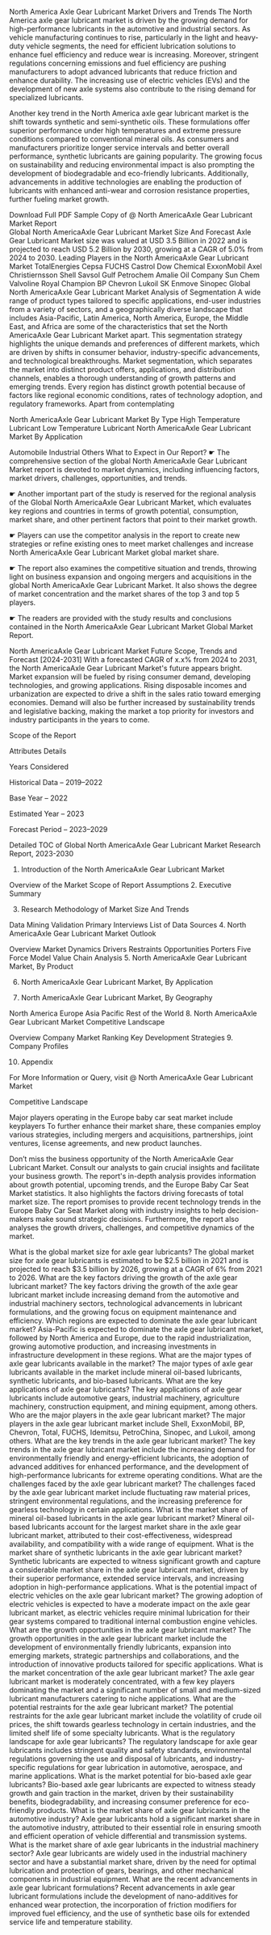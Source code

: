 North America Axle Gear Lubricant Market Drivers and Trends
The North America axle gear lubricant market is driven by the growing demand for high-performance lubricants in the automotive and industrial sectors. As vehicle manufacturing continues to rise, particularly in the light and heavy-duty vehicle segments, the need for efficient lubrication solutions to enhance fuel efficiency and reduce wear is increasing. Moreover, stringent regulations concerning emissions and fuel efficiency are pushing manufacturers to adopt advanced lubricants that reduce friction and enhance durability. The increasing use of electric vehicles (EVs) and the development of new axle systems also contribute to the rising demand for specialized lubricants.

Another key trend in the North America axle gear lubricant market is the shift towards synthetic and semi-synthetic oils. These formulations offer superior performance under high temperatures and extreme pressure conditions compared to conventional mineral oils. As consumers and manufacturers prioritize longer service intervals and better overall performance, synthetic lubricants are gaining popularity. The growing focus on sustainability and reducing environmental impact is also prompting the development of biodegradable and eco-friendly lubricants. Additionally, advancements in additive technologies are enabling the production of lubricants with enhanced anti-wear and corrosion resistance properties, further fueling market growth.

Download Full PDF Sample Copy of @ North AmericaAxle Gear Lubricant Market Report  
Global North AmericaAxle Gear Lubricant Market Size And Forecast
Axle Gear Lubricant Market size was valued at USD 3.5 Billion in 2022 and is projected to reach USD 5.2 Billion by 2030, growing at a CAGR of 5.0% from 2024 to 2030.
Leading Players in the North AmericaAxle Gear Lubricant Market
TotalEnergies
Cepsa
FUCHS
Castrol
Dow Chemical
ExxonMobil
Axel Christiernsson
Shell
Savsol
Gulf Petrochem
Amalie Oil Company
Sun Chem
Valvoline
Royal
Champion
BP
Chevron
Lukoil
SK Enmove
Sinopec
Global North AmericaAxle Gear Lubricant Market Analysis of Segmentation
A wide range of product types tailored to specific applications, end-user industries from a variety of sectors, and a geographically diverse landscape that includes Asia-Pacific, Latin America, North America, Europe, the Middle East, and Africa are some of the characteristics that set the North AmericaAxle Gear Lubricant Market apart. This segmentation strategy highlights the unique demands and preferences of different markets, which are driven by shifts in consumer behavior, industry-specific advancements, and technological breakthroughs. Market segmentation, which separates the market into distinct product offers, applications, and distribution channels, enables a thorough understanding of growth patterns and emerging trends. Every region has distinct growth potential because of factors like regional economic conditions, rates of technology adoption, and regulatory frameworks. Apart from contemplating

North AmericaAxle Gear Lubricant Market By Type
High Temperature Lubricant
Low Temperature Lubricant
North AmericaAxle Gear Lubricant Market By Application

Automobile
Industrial
Others
What to Expect in Our Report?
☛ The comprehensive section of the global North AmericaAxle Gear Lubricant Market report is devoted to market dynamics, including influencing factors, market drivers, challenges, opportunities, and trends.

☛ Another important part of the study is reserved for the regional analysis of the Global North AmericaAxle Gear Lubricant Market, which evaluates key regions and countries in terms of growth potential, consumption, market share, and other pertinent factors that point to their market growth.

☛ Players can use the competitor analysis in the report to create new strategies or refine existing ones to meet market challenges and increase North AmericaAxle Gear Lubricant Market global market share.

☛ The report also examines the competitive situation and trends, throwing light on business expansion and ongoing mergers and acquisitions in the global North AmericaAxle Gear Lubricant Market. It also shows the degree of market concentration and the market shares of the top 3 and top 5 players.

☛ The readers are provided with the study results and conclusions contained in the North AmericaAxle Gear Lubricant Market Global Market Report.

North AmericaAxle Gear Lubricant Market Future Scope, Trends and Forecast [2024-2031]
With a forecasted CAGR of x.x% from 2024 to 2031, the North AmericaAxle Gear Lubricant Market's future appears bright. Market expansion will be fueled by rising consumer demand, developing technologies, and growing applications. Rising disposable incomes and urbanization are expected to drive a shift in the sales ratio toward emerging economies. Demand will also be further increased by sustainability trends and legislative backing, making the market a top priority for investors and industry participants in the years to come.

Scope of the Report

Attributes Details

Years Considered

Historical Data – 2019–2022

Base Year – 2022

Estimated Year – 2023

Forecast Period – 2023–2029

Detailed TOC of Global North AmericaAxle Gear Lubricant Market Research Report, 2023-2030
1. Introduction of the North AmericaAxle Gear Lubricant Market

Overview of the Market
Scope of Report
Assumptions
2. Executive Summary

3. Research Methodology of Market Size And Trends

Data Mining
Validation
Primary Interviews
List of Data Sources
4. North AmericaAxle Gear Lubricant Market Outlook

Overview
Market Dynamics
Drivers
Restraints
Opportunities
Porters Five Force Model
Value Chain Analysis
5. North AmericaAxle Gear Lubricant Market, By Product

6. North AmericaAxle Gear Lubricant Market, By Application

7. North AmericaAxle Gear Lubricant Market, By Geography

North America
Europe
Asia Pacific
Rest of the World
8. North AmericaAxle Gear Lubricant Market Competitive Landscape

Overview
Company Market Ranking
Key Development Strategies
9. Company Profiles

10. Appendix

For More Information or Query, visit @ North AmericaAxle Gear Lubricant Market

Competitive Landscape

Major players operating in the Europe baby car seat market include keyplayers To further enhance their market share, these companies employ various strategies, including mergers and acquisitions, partnerships, joint ventures, license agreements, and new product launches.

Don’t miss the business opportunity of the North AmericaAxle Gear Lubricant Market. Consult our analysts to gain crucial insights and facilitate your business growth.
The report's in-depth analysis provides information about growth potential, upcoming trends, and the Europe Baby Car Seat Market statistics. It also highlights the factors driving forecasts of total market size. The report promises to provide recent technology trends in the Europe Baby Car Seat Market along with industry insights to help decision-makers make sound strategic decisions. Furthermore, the report also analyses the growth drivers, challenges, and competitive dynamics of the market.

What is the global market size for axle gear lubricants?
The global market size for axle gear lubricants is estimated to be $2.5 billion in 2021 and is projected to reach $3.5 billion by 2026, growing at a CAGR of 6% from 2021 to 2026.
What are the key factors driving the growth of the axle gear lubricant market?
The key factors driving the growth of the axle gear lubricant market include increasing demand from the automotive and industrial machinery sectors, technological advancements in lubricant formulations, and the growing focus on equipment maintenance and efficiency.
Which regions are expected to dominate the axle gear lubricant market?
Asia-Pacific is expected to dominate the axle gear lubricant market, followed by North America and Europe, due to the rapid industrialization, growing automotive production, and increasing investments in infrastructure development in these regions.
What are the major types of axle gear lubricants available in the market?
The major types of axle gear lubricants available in the market include mineral oil-based lubricants, synthetic lubricants, and bio-based lubricants.
What are the key applications of axle gear lubricants?
The key applications of axle gear lubricants include automotive gears, industrial machinery, agriculture machinery, construction equipment, and mining equipment, among others.
Who are the major players in the axle gear lubricant market?
The major players in the axle gear lubricant market include Shell, ExxonMobil, BP, Chevron, Total, FUCHS, Idemitsu, PetroChina, Sinopec, and Lukoil, among others.
What are the key trends in the axle gear lubricant market?
The key trends in the axle gear lubricant market include the increasing demand for environmentally friendly and energy-efficient lubricants, the adoption of advanced additives for enhanced performance, and the development of high-performance lubricants for extreme operating conditions.
What are the challenges faced by the axle gear lubricant market?
The challenges faced by the axle gear lubricant market include fluctuating raw material prices, stringent environmental regulations, and the increasing preference for gearless technology in certain applications.
What is the market share of mineral oil-based lubricants in the axle gear lubricant market?
Mineral oil-based lubricants account for the largest market share in the axle gear lubricant market, attributed to their cost-effectiveness, widespread availability, and compatibility with a wide range of equipment.
What is the market share of synthetic lubricants in the axle gear lubricant market?
Synthetic lubricants are expected to witness significant growth and capture a considerable market share in the axle gear lubricant market, driven by their superior performance, extended service intervals, and increasing adoption in high-performance applications.
What is the potential impact of electric vehicles on the axle gear lubricant market?
The growing adoption of electric vehicles is expected to have a moderate impact on the axle gear lubricant market, as electric vehicles require minimal lubrication for their gear systems compared to traditional internal combustion engine vehicles.
What are the growth opportunities in the axle gear lubricant market?
The growth opportunities in the axle gear lubricant market include the development of environmentally friendly lubricants, expansion into emerging markets, strategic partnerships and collaborations, and the introduction of innovative products tailored for specific applications.
What is the market concentration of the axle gear lubricant market?
The axle gear lubricant market is moderately concentrated, with a few key players dominating the market and a significant number of small and medium-sized lubricant manufacturers catering to niche applications.
What are the potential restraints for the axle gear lubricant market?
The potential restraints for the axle gear lubricant market include the volatility of crude oil prices, the shift towards gearless technology in certain industries, and the limited shelf life of some specialty lubricants.
What is the regulatory landscape for axle gear lubricants?
The regulatory landscape for axle gear lubricants includes stringent quality and safety standards, environmental regulations governing the use and disposal of lubricants, and industry-specific regulations for gear lubrication in automotive, aerospace, and marine applications.
What is the market potential for bio-based axle gear lubricants?
Bio-based axle gear lubricants are expected to witness steady growth and gain traction in the market, driven by their sustainability benefits, biodegradability, and increasing consumer preference for eco-friendly products.
What is the market share of axle gear lubricants in the automotive industry?
Axle gear lubricants hold a significant market share in the automotive industry, attributed to their essential role in ensuring smooth and efficient operation of vehicle differential and transmission systems.
What is the market share of axle gear lubricants in the industrial machinery sector?
Axle gear lubricants are widely used in the industrial machinery sector and have a substantial market share, driven by the need for optimal lubrication and protection of gears, bearings, and other mechanical components in industrial equipment.
What are the recent advancements in axle gear lubricant formulations?
Recent advancements in axle gear lubricant formulations include the development of nano-additives for enhanced wear protection, the incorporation of friction modifiers for improved fuel efficiency, and the use of synthetic base oils for extended service life and temperature stability.
